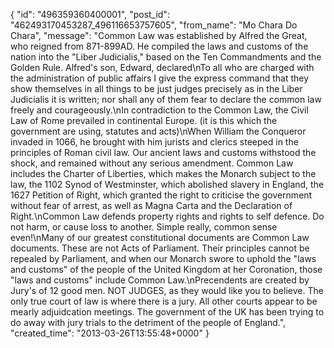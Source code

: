  {
   "id": "496359360400001",
   "post_id": "462493170453287_496116653757605",
   "from_name": "Mo Chara Do Chara",
   "message": "Common Law was established by Alfred the Great, who reigned from 871-899AD. He compiled the laws and customs of the nation into the \"Liber Judicialis,\" based on the Ten Commandments and the Golden Rule. Alfred's son, Edward, declared\nTo all who are charged with the administration of public affairs I give the express command that they show themselves in all things to be just judges precisely as in the Liber Judicialis it is written; nor shall any of them fear to declare the common law freely and courageously.\nIn contradiction to the Common Law, the Civil Law of Rome prevailed in continental Europe. (it is this which the government are using, statutes and acts)\nWhen William the Conqueror invaded in 1066, he brought with him jurists and clerics steeped in the principles of Roman civil law. Our ancient laws and customs withstood the shock, and remained without any serious amendment. Common Law includes the Charter of Liberties, which makes the Monarch subject to the law, the 1102 Synod of Westminster, which abolished slavery in England, the 1627 Petition of Right, which granted the right to criticise the government without fear of arrest, as well as Magna Carta and the Declaration of Right.\nCommon Law defends property rights and rights to self defence. Do not harm, or cause loss to another. Simple really, common sense even!\nMany of our greatest constitutional documents are Common Law documents. These are not Acts of Parliament. Their principles cannot be repealed by Parliament, and when our Monarch swore to uphold the \"laws and customs\" of the people of the United Kingdom at her Coronation, those \"laws and customs\" include Common Law.\nPrecendents are created by Jury's of 12 good men. NOT JUDGES, as they would like you to believe. The only true court of law is where there is a jury. All other courts appear to be mearly adjuidcation meetings. The government of the UK has been trying to do away with jury trials to the detriment of the people of England.",
   "created_time": "2013-03-26T13:55:48+0000"
 }
